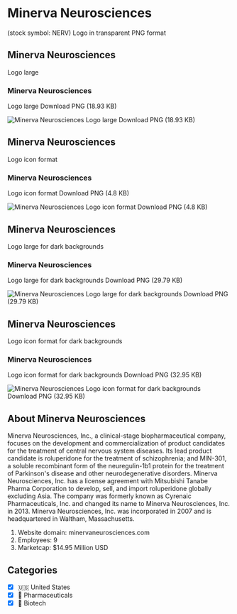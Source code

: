# Minerva Neurosciences
 (stock symbol: NERV) Logo in transparent PNG format

## Minerva Neurosciences
 Logo large

### Minerva Neurosciences
 Logo large Download PNG (18.93 KB)

![Minerva Neurosciences
 Logo large Download PNG (18.93 KB)](/img/orig/NERV_BIG-8652b905.png)

## Minerva Neurosciences
 Logo icon format

### Minerva Neurosciences
 Logo icon format Download PNG (4.8 KB)

![Minerva Neurosciences
 Logo icon format Download PNG (4.8 KB)](/img/orig/NERV-ccbb07e4.png)

## Minerva Neurosciences
 Logo large for dark backgrounds

### Minerva Neurosciences
 Logo large for dark backgrounds Download PNG (29.79 KB)

![Minerva Neurosciences
 Logo large for dark backgrounds Download PNG (29.79 KB)](/img/orig/NERV_BIG.D-e220416b.png)

## Minerva Neurosciences
 Logo icon format for dark backgrounds

### Minerva Neurosciences
 Logo icon format for dark backgrounds Download PNG (32.95 KB)

![Minerva Neurosciences
 Logo icon format for dark backgrounds Download PNG (32.95 KB)](/img/orig/NERV.D-c7973604.png)

## About Minerva Neurosciences


Minerva Neurosciences, Inc., a clinical-stage biopharmaceutical company, focuses on the development and commercialization of product candidates for the treatment of central nervous system diseases. Its lead product candidate is roluperidone for the treatment of schizophrenia; and MIN-301, a soluble recombinant form of the neuregulin-1b1 protein for the treatment of Parkinson's disease and other neurodegenerative disorders. Minerva Neurosciences, Inc. has a license agreement with Mitsubishi Tanabe Pharma Corporation to develop, sell, and import roluperidone globally excluding Asia. The company was formerly known as Cyrenaic Pharmaceuticals, Inc. and changed its name to Minerva Neurosciences, Inc. in 2013. Minerva Neurosciences, Inc. was incorporated in 2007 and is headquartered in Waltham, Massachusetts.

1. Website domain: minervaneurosciences.com
2. Employees: 9
3. Marketcap: $14.95 Million USD


## Categories
- [x] 🇺🇸 United States
- [x] 💊 Pharmaceuticals
- [x] 🧬 Biotech
